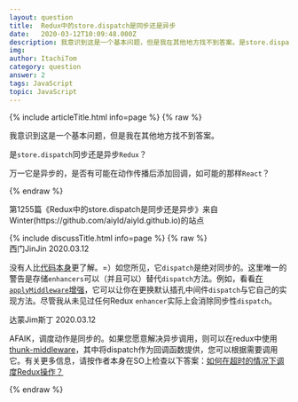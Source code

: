 ```yaml
---
layout: question
title:  Redux中的store.dispatch是同步还是异步
date:   2020-03-12T10:09:48.000Z
description: 我意识到这是一个基本问题，但是我在其他地方找不到答案。是store.dispatch同步还是异步Redux？万一它是异步的，是否有可能在动作传播后...
img: 
author: ItachiTom
category: question
answer: 2
tags: JavaScript
topic: JavaScript
---
```

<div class="article-root">
  <div class="article">
    {% include articleTitle.html info=page %}
    {% raw %}
    <div class="article-content"><p><font style="vertical-align: inherit;"><font style="vertical-align: inherit;">我意识到这是一个基本问题，但是我在其他地方找不到答案。</font></font></p>

<p><font style="vertical-align: inherit;"><font style="vertical-align: inherit;">是</font></font><code>store.dispatch</code><font style="vertical-align: inherit;"><font style="vertical-align: inherit;">同步还是异步</font></font><code>Redux</code><font style="vertical-align: inherit;"><font style="vertical-align: inherit;">？</font></font></p>

<p><font style="vertical-align: inherit;"><font style="vertical-align: inherit;">万一它是异步的，是否有可能在动作传播后添加回调，如可能的那样</font></font><code>React</code><font style="vertical-align: inherit;"><font style="vertical-align: inherit;">？</font></font></p></div>
    {% endraw %}
  </div>
  <p class="winter_mark">第1255篇《Redux中的store.dispatch是同步还是异步》来自Winter(https://github.com/aiyld/aiyld.github.io)的站点</p>
  <div class="discuss-wrapper">
    {% include discussTitle.html info=page %}
    {% raw %}
    <div class="discuss-item">
        <div class="discuss-parent">
          <div class="discuss-meta">
            <span class="discuss-user">西门JinJin</span>
            <span class="discuss-time">2020.03.12</span>
          </div>
          <div class="discuss-comment"><p><font style="vertical-align: inherit;"><font style="vertical-align: inherit;">没有人比</font></font><a href="https://github.com/reduxjs/redux/blob/fe0ace21910bc596cd8f3ec8ccc78bccdae7d426/src/createStore.js#L158-L216" rel="noreferrer"><font style="vertical-align: inherit;"><font style="vertical-align: inherit;">代码本身</font></font></a><font style="vertical-align: inherit;"><font style="vertical-align: inherit;">更了解</font><font style="vertical-align: inherit;">。</font><font style="vertical-align: inherit;">=）如您所见，它</font></font><code>dispatch</code><font style="vertical-align: inherit;"><font style="vertical-align: inherit;">是绝对同步的。</font><font style="vertical-align: inherit;">这里唯一的警告是存储</font></font><code>enhancers</code><font style="vertical-align: inherit;"><font style="vertical-align: inherit;">可以（并且可以）替代</font></font><code>dispatch</code><font style="vertical-align: inherit;"><font style="vertical-align: inherit;">方法。</font><font style="vertical-align: inherit;">例如，看看</font></font><a href="https://github.com/reactjs/redux/blob/master/src/applyMiddleware.js#L19" rel="noreferrer"><font style="vertical-align: inherit;"><font style="vertical-align: inherit;">在</font></font><code>applyMiddleware</code><font style="vertical-align: inherit;"><font style="vertical-align: inherit;">增强</font></font></a><font style="vertical-align: inherit;"><font style="vertical-align: inherit;">，它可以让你在更换默认插孔中间件</font></font><code>dispatch</code><font style="vertical-align: inherit;"><font style="vertical-align: inherit;">与它自己的实现方法。</font><font style="vertical-align: inherit;">尽管我从未见过任何Redux </font></font><code>enhancer</code><font style="vertical-align: inherit;"><font style="vertical-align: inherit;">实际上会消除同步性</font></font><code>dispatch</code><font style="vertical-align: inherit;"><font style="vertical-align: inherit;">。  </font></font></p></div>
        </div></div><div class="discuss-item">
        <div class="discuss-parent">
          <div class="discuss-meta">
            <span class="discuss-user">达蒙Jim斯丁</span>
            <span class="discuss-time">2020.03.12</span>
          </div>
          <div class="discuss-comment"><p><font style="vertical-align: inherit;"><font style="vertical-align: inherit;">AFAIK，调度动作是同步的。</font><font style="vertical-align: inherit;">如果您愿意解决异步调用，则可以</font><font style="vertical-align: inherit;">在redux中</font><font style="vertical-align: inherit;">使用</font></font><a href="https://github.com/gaearon/redux-thunk" rel="noreferrer"><font style="vertical-align: inherit;"><font style="vertical-align: inherit;">thunk-middleware</font></font></a><font style="vertical-align: inherit;"><font style="vertical-align: inherit;">，其中将dispatch作为回调函数提供，您可以根据需要调用它。</font><font style="vertical-align: inherit;">有关更多信息，请按作者本身在SO上检查以下答案：</font></font><a href="https://stackoverflow.com/questions/35411423/how-to-dispatch-a-redux-action-with-a-timeout/35415559#35415559"><font style="vertical-align: inherit;"><font style="vertical-align: inherit;">如何在超时的情况下调度Redux操作？</font></font></a></p></div>
        </div></div>
    {% endraw %}
  </div>
<div>
